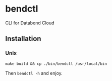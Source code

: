 # bendctl
CLI for Databend Cloud

## Installation

### Unix
```shell
make build && cp ./bin/bendctl /usr/local/bin
```

Then `bendctl -h` and enjoy.
